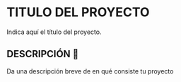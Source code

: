 # TITULO DEL PROYECTO
Indica aquí el título del proyecto.

## DESCRIPCIÓN 🚀
Da una descripción breve de en qué consiste tu proyecto